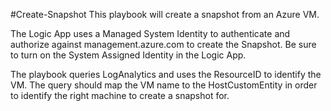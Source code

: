 #Create-Snapshot
This playbook will create a snapshot from an Azure VM.

The Logic App uses a Managed System Identity to authenticate and authorize against management.azure.com to create the Snapshot. Be sure to turn on the System Assigned Identity in the Logic App.

The playbook queries LogAnalytics and uses the ResourceID to identify the VM.
The query should map the VM name to the HostCustomEntity in order to identify the right machine to create a snapshot for.